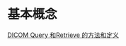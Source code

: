 # 基本概念

[DICOM Query 和Retrieve 的方法和定义](https://www.cnblogs.com/springyangwc/archive/2012/03/12/2392057.html)
